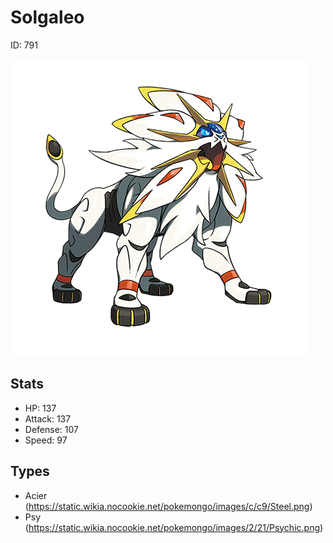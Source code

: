 # Solgaleo


ID: 791

![](https://raw.githubusercontent.com/PokeAPI/sprites/master/sprites/pokemon/other/official-artwork/791.png "Solgaleo")

## Stats


 - HP: 137
 - Attack: 137
 - Defense: 107
 - Speed: 97

## Types


 - Acier (https://static.wikia.nocookie.net/pokemongo/images/c/c9/Steel.png)
 - Psy (https://static.wikia.nocookie.net/pokemongo/images/2/21/Psychic.png)
